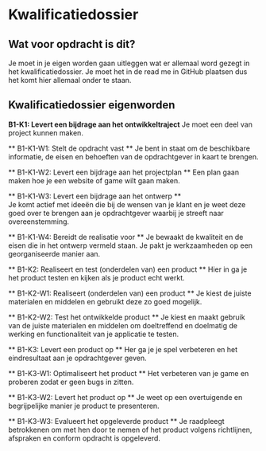 Kwalificatiedossier
=====================

Wat voor opdracht is dit?
-------------------------

Je moet in je eigen worden gaan uitleggen wat er allemaal word gezegt in het kwalificatiedossier.
Je moet het in de read me in GitHub plaatsen dus het komt hier allemaal onder te staan.

Kwalificatiedossier eigenworden
-----------------

**B1-K1:  Levert een bijdrage aan het ontwikkeltraject**
Je moet een deel van project kunnen maken.


** B1-K1-W1:  Stelt de opdracht vast **
Je bent in staat om de beschikbare informatie, de eisen en behoeften van de opdrachtgever in kaart te brengen.


** B1-K1-W2:  Levert een bijdrage aan het projectplan **
Een plan gaan maken hoe je een website of game wilt gaan maken.


** B1-K1-W3:  Levert een bijdrage aan het ontwerp **   
Je komt actief met ideeën die bij de wensen van je klant en je weet deze goed over te brengen aan je opdrachtgever waarbij je streeft naar overeenstemming.


** B1-K1-W4:  Bereidt de realisatie voor **
Je bewaakt de kwaliteit en de eisen die in het ontwerp vermeld staan.
Je pakt je werkzaamheden op een georganiseerde manier aan.


** B1-K2:  Realiseert en test (onderdelen van) een product **
Hier in ga je het product testen en kijken als je product echt werkt.


** B1-K2-W1:  Realiseert (onderdelen van) een product **
Je kiest de juiste materialen en middelen en gebruikt deze zo goed mogelijk.


** B1-K2-W2:  Test het ontwikkelde product **
Je kiest en maakt gebruik van de juiste materialen en middelen om doeltreffend en doelmatig de werking en functionaliteit van je applicatie te testen.

 
** B1-K3:  Levert een product op **
Her ga je je spel verbeteren en het eindresultaat aan je opdrachtgever geven.


** B1-K3-W1:  Optimaliseert het product **
Het verbeteren van je game en proberen zodat er geen bugs in zitten.


** B1-K3-W2:  Levert het product op **
Je weet op een overtuigende en begrijpelijke manier je product te presenteren.


** B1-K3-W3:  Evalueert het opgeleverde product **
Je raadpleegt betrokkenen om met hen door te nemen of het product volgens richtlijnen, afspraken en conform opdracht is opgeleverd.
